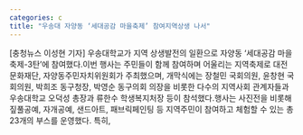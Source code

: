 ```yaml
---
categories: c
title: "우송대 자양동 ‘세대공감 마을축제’ 참여지역상생 나서"
---
```

[충청뉴스 이성현 기자] 우송대학교가 지역 상생발전의 일환으로 자양동 ‘세대공감 마을축제-3탄’에 참여했다.이번 행사는 주민들이 함께 참여하며 어울리는 지역축제로 대전문화재단, 자양동주민자치위원회가 주최했으며, 개막식에는 장철민 국회의원, 윤창현 국회의원, 박희조 동구청장, 박영순 동구의회 의장을 비롯한 다수의 지역사회 관계자들과 우송대학교 오덕성 총장과 류한수 학생복지처장 등이 참석했다.행사는 사진전을 비롯해 짚풀공예, 자개공예, 샌드아트, 패브릭페인팅 등 지역주민이 참여하고 체험할 수 있는 총 23개의 부스를 운영했다. 특히,